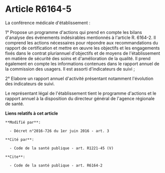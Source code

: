 # Article R6164-5

La conférence médicale d'établissement : 

1° Propose un programme d'actions qui prend en compte les bilans d'analyse des événements indésirables mentionnés à l'article
R. 6164-2. Il comprend les actions nécessaires pour répondre aux recommandations du rapport de certification et mettre en
œuvre les objectifs et les engagements fixés dans le contrat pluriannuel d'objectifs et de moyens de l'établissement en
matière de sécurité des soins et d'amélioration de la qualité. Il prend également en compte les informations contenues dans
le rapport annuel de la              commission des usagers. Il est assorti d'indicateurs de suivi ; 

2° Elabore un rapport annuel d'activité présentant notamment l'évolution des indicateurs de suivi. 

Le représentant légal de l'établissement tient le programme d'actions et le rapport annuel à la disposition du directeur
général de l'agence régionale de santé.

**Liens relatifs à cet article**

	**Modifié par**:

	  - Décret n°2016-726 du 1er juin 2016 - art. 3

	**Cité par**:

	  - Code de la santé publique - art. R1221-45 (V)

	**Cite**:

	  - Code de la santé publique - art. R6164-2
